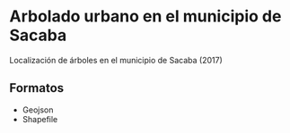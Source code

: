 # Arbolado urbano en el municipio de Sacaba

Localización de árboles en el municipio de Sacaba (2017)

## Formatos
- Geojson
- Shapefile